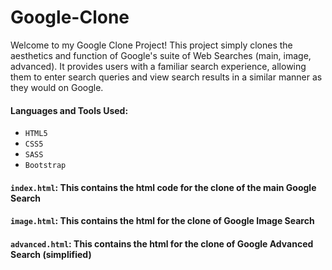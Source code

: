 # Google-Clone

Welcome to my Google Clone Project! This project simply clones the aesthetics and function of Google's suite of Web Searches (main, image, advanced). It provides users with a familiar search experience, allowing them to enter search queries and view search results in a similar manner as they would on Google.

#### Languages and Tools Used:
- `HTML5`
- `CSS5`
- `SASS`
- `Bootstrap`


#### `index.html`: This contains the html code for the clone of the main Google Search
#### `image.html`: This contains the html for the clone of Google Image Search
#### `advanced.html`: This contains the html for the clone of Google Advanced Search (simplified)
